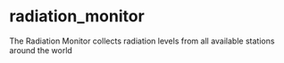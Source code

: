 # radiation_monitor
The Radiation Monitor collects radiation levels from all available stations around the world
